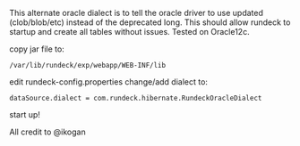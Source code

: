 This alternate oracle dialect is to tell the oracle driver to use updated (clob/blob/etc) instead of the deprecated long. This should allow rundeck to startup and create all tables without issues. Tested on Oracle12c.

copy jar file to:

`/var/lib/rundeck/exp/webapp/WEB-INF/lib`

edit rundeck-config.properties change/add dialect to:

`dataSource.dialect = com.rundeck.hibernate.RundeckOracleDialect`

start up!


All credit to @ikogan
